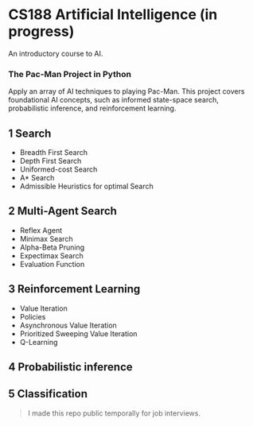 # CS188 Artificial Intelligence (in progress)
An introductory course to AI.

### The Pac-Man Project in Python
Apply an array of AI techniques to playing Pac-Man.
This project covers foundational AI concepts, such as informed state-space search, probabilistic inference, and reinforcement learning.

## 1  Search
* Breadth First Search
* Depth First Search
* Uniformed-cost Search
* A* Search
* Admissible Heuristics for optimal Search

## 2  Multi-Agent Search
* Reflex Agent
* Minimax Search
* Alpha-Beta Pruning
* Expectimax Search
* Evaluation Function

## 3  Reinforcement Learning
* Value Iteration
* Policies
* Asynchronous Value Iteration
* Prioritized Sweeping Value Iteration
* Q-Learning



## 4  Probabilistic inference

## 5  Classification


> I made this repo public temporally for job interviews.

